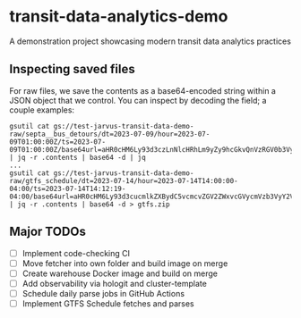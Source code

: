 # transit-data-analytics-demo
A demonstration project showcasing modern transit data analytics practices

## Inspecting saved files
For raw files, we save the contents as a base64-encoded string within a JSON
object that we control. You can inspect by decoding the field; a couple examples:
```
gsutil cat gs://test-jarvus-transit-data-demo-raw/septa__bus_detours/dt=2023-07-09/hour=2023-07-09T01:00:00Z/ts=2023-07-09T01:00:00Z/base64url=aHR0cHM6Ly93d3czLnNlcHRhLm9yZy9hcGkvQnVzRGV0b3Vycy9pbmRleC5waHA=/aHR0cHM6Ly93d3czLnNlcHRhLm9yZy9hcGkvQnVzRGV0b3Vycy9pbmRleC5waHA=.json | jq -r .contents | base64 -d | jq
...
gsutil cat gs://test-jarvus-transit-data-demo-raw/gtfs_schedule/dt=2023-07-14/hour=2023-07-14T14:00:00-04:00/ts=2023-07-14T14:12:19-04:00/base64url=aHR0cHM6Ly93d3cucmlkZXBydC5vcmcvZGV2ZWxvcGVycmVzb3VyY2VzL0dURlMuemlw/aHR0cHM6Ly93d3cucmlkZXBydC5vcmcvZGV2ZWxvcGVycmVzb3VyY2VzL0dURlMuemlw.json | jq -r .contents | base64 -d > gtfs.zip
```

## Major TODOs
- [ ] Implement code-checking CI
- [ ] Move fetcher into own folder and build image on merge
- [ ] Create warehouse Docker image and build on merge
- [ ] Add observability via hologit and cluster-template
- [ ] Schedule daily parse jobs in GitHub Actions
- [ ] Implement GTFS Schedule fetches and parses
